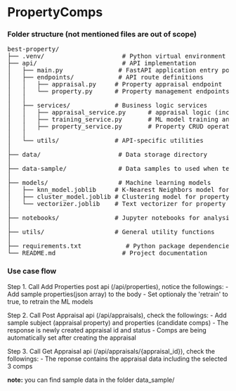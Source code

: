 # PropertyComps

### Folder structure (not mentioned files are out of scope)

<pre>
best-property/
├── .venv/                     # Python virtual environment
├── api/                       # API implementation
│   ├── main.py               # FastAPI application entry point
│   ├── endpoints/            # API route definitions
│   │   ├── appraisal.py     # Property appraisal endpoint
│   │   └── property.py      # Property management endpoints
│   │
│   ├── services/            # Business logic services
│   │   ├── appraisal_service.py      # appraisal logic (including comps selection)
│   │   ├── training_service.py       # ML model training and updates
│   │   ├── property_service.py       # Property CRUD operations
│   │
│   └── utils/               # API-specific utilities
│
├── data/                     # Data storage directory
│
├── data-sample/              # Data samples to used when testing the APIs
│
├── models/                   # Machine learning models
│   ├── knn_model.joblib     # K-Nearest Neighbors model for property matching
│   ├── cluster_model.joblib # Clustering model for property grouping
│   └── vectorizer.joblib    # Text vectorizer for property descriptions
│
├── notebooks/               # Jupyter notebooks for analysis and development (for testing)
│
├── utils/                   # General utility functions
│
├── requirements.txt            # Python package dependencies
└── README.md                  # Project documentation
</pre>

### Use case flow
Step 1. Call Add Properties post api (/api/properties), notice the followings:
        - Add sample properties(json array) to the body
        - Set optionaly the 'retrain' to true, to retrain the ML models

Step 2. Call Post Appraisal api (/api/appraisals), check the followings:
        - Add sample subject (appraisal property) and properties (candidate comps)
        - The response is newly created appraisal id and status
        - Comps are being automatically set after creating the appraisal

Step 3. Call Get Appraisal api (/api/appraisals/{appraisal_id}), check the followings:
        - The reponse contains the appraisal data including the selected 3 comps

**note:** you can find sample data in the folder data_sample/ 

